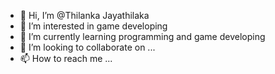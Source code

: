 - 👋 Hi, I’m @Thilanka Jayathilaka
- 👀 I’m interested in game developing
- 🌱 I’m currently learning programming and game developing
- 💞️ I’m looking to collaborate on ...
- 📫 How to reach me ...

<!---
Thilankas961/Thilankas961 is a ✨ special ✨ repository because its `README.md` (this file) appears on your GitHub profile.
You can click the Preview link to take a look at your changes.
--->
